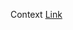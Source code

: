 Context [Link](https://users.metropolia.fi/~aarojy/root/Web-sovelluskehitys_TX00EY23-3007/React/Context/)
